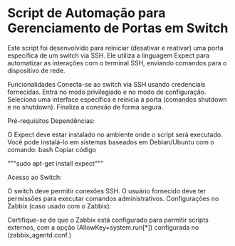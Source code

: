 # Script de Automação para Gerenciamento de Portas em Switch 
Este script foi desenvolvido para reiniciar (desativar e reativar) uma porta específica de um switch via SSH. Ele utiliza a linguagem Expect para automatizar as interações com o terminal SSH, enviando comandos para o dispositivo de rede.

Funcionalidades
Conecta-se ao switch via SSH usando credenciais fornecidas.
Entra no modo privilegiado e no modo de configuração.
Seleciona uma interface específica e reinicia a porta (comandos shutdown e no shutdown).
Finaliza a conexão de forma segura.

Pré-requisitos
Dependências:

O Expect deve estar instalado no ambiente onde o script será executado. Você pode instalá-lo em sistemas baseados em Debian/Ubuntu com o comando:
bash
Copiar código

"""sudo apt-get install expect"""

Acesso ao Switch:

O switch deve permitir conexões SSH.
O usuário fornecido deve ter permissões para executar comandos administrativos.
Configurações no Zabbix (caso usado com o Zabbix):

Certifique-se de que o Zabbix está configurado para permitir scripts externos, com a opção (AllowKey=system.run[*]) configurada no (zabbix_agentd.conf.)

